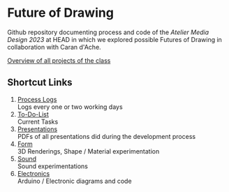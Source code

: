 # Future of Drawing

Github repository documenting process and code of the *Atelier Media Design 2023* at HEAD in which we explored possible Futures of Drawing in collaboration with Caran d'Ache.

[Overview of all projects of the class](https://github.com/HEAD-MasterMediaDesign/head-md-future-of-drawing)

## Shortcut Links

1. [Process Logs](process)  
   Logs every one or two working days
2. [To-Do-List](process/To-Do-List.md)  
   Current Tasks
3. [Presentations](presentations)  
   PDFs of all presentations did during the development process
4. [Form](form)  
   3D Renderings, Shape / Material experimentation
5. [Sound](sound)  
   Sound experimentations
6. [Electronics](electronics)  
   Arduino / Electronic diagrams and code